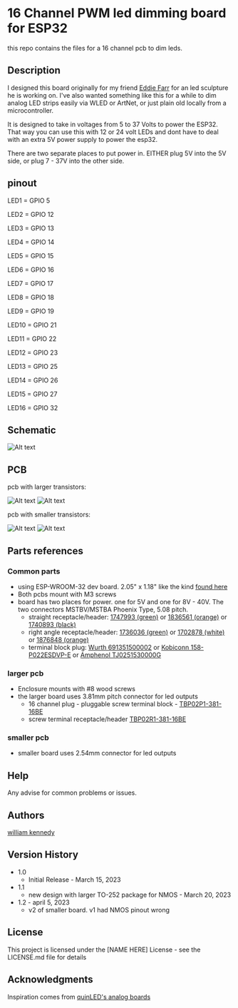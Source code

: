 # 16 Channel PWM led dimming board for ESP32

this repo contains the files for a 16 channel pcb to dim leds. 


## Description

I designed this board originally for my friend [Eddie Farr](https://www.instagram.com/freaughouse/?hl=en) for an led sculpture he is working on. I've also wanted something like this for a while to dim analog LED strips easily via WLED or ArtNet, or just plain old locally from a microcontroller.

It is designed to take in voltages from 5 to 37 Volts to power the ESP32. That way you can use this with 12 or 24 volt LEDs and dont have to deal with an extra 5V power supply to power the esp32. 

There are two separate places to put power in. 
EITHER plug 5V into the 5V side, or plug 7 - 37V into the other side. 
## pinout
LED1 = GPIO 5

LED2 = GPIO 12

LED3 = GPIO 13

LED4 = GPIO 14

LED5 = GPIO 15

LED6 = GPIO 16

LED7 = GPIO 17

LED8 = GPIO 18

LED9 = GPIO 19

LED10 = GPIO 21

LED11 = GPIO 22

LED12 = GPIO 23

LED13 = GPIO 25

LED14 = GPIO 26

LED15 = GPIO 27

LED16 = GPIO 32
## Schematic 
![Alt text](pwm_pcb/16_channel_pwm_schematic.jpg)

## PCB
pcb with larger transistors:

![Alt text](pwm_pcb_larger/render_front.jpg)
![Alt text](pwm_pcb_larger/render_back.jpg)

pcb with smaller transistors:

![Alt text](pwm_pcb/render_front.jpg)
![Alt text](pwm_pcb/render_back.jpg)


## Parts references
### Common parts
- using ESP-WROOM-32 dev board. 2.05" x 1.18" like the kind [found here](https://www.amazon.com/ESP-WROOM-32-Development-Microcontroller-Integrated-Compatible/dp/B0BK13HWBJ/ref=sr_1_4?keywords=esp32&qid=1679947379&sr=8-4&th=1)
- Both pcbs mount with M3 screws
- board has two places for power. one for 5V and one for 8V - 40V. The two connectors MSTBV/MSTBA Phoenix Type, 5.08 pitch. 
  - straight receptacle/header: [1747993 (green)](https://www.mouser.com/ProductDetail/Phoenix-Contact/1747993?qs=cq3Rj917t3li0%2FrJTXaRgg%3D%3D) or [1836561 (orange)](https://www.mouser.com/ProductDetail/Phoenix-Contact/1836561?qs=RahONj4mt5imYCprRrL9IA%3D%3D) or [1740893 (black)](https://www.mouser.com/ProductDetail/Phoenix-Contact/1740893?qs=o3rrLWFGhRnNm6PoJeAVCw%3D%3D)
  - right angle receptacle/header: [1736036 (green)](https://www.mouser.com/ProductDetail/Phoenix-Contact/1736036?qs=IGPQaF7TU6v9VVAvkUDQlA%3D%3D) or [1702878 (white)](https://www.mouser.com/ProductDetail/Phoenix-Contact/1702878?qs=2WS7V4AoKFqZwxKPPB6GZw%3D%3D) or [1876848 (orange)](https://www.mouser.com/ProductDetail/Phoenix-Contact/1876848?qs=KDxjV83btlSGzDlv5NRfLA%3D%3D)
  - terminal block plug: [Wurth 691351500002](https://www.mouser.com/ProductDetail/Wurth-Elektronik/691351500002?qs=7gQLVZk5cPkg%2FrpRGyiXgA%3D%3D) or [Kobiconn 158-P022ESDVP-E](https://www.mouser.com/ProductDetail/Kobiconn/158-P022ESDVP-E?qs=EibfsPFbZarDIylQPyTRxA%3D%3D) or [Amphenol TJ0251530000G](https://www.mouser.com/ProductDetail/Amphenol-Anytek/TJ0251530000G?qs=Mv7BduZupUjx%252Becl1KCPZg%3D%3D)
### larger pcb
- Enclosure mounts with #8 wood screws
-  the larger board uses 3.81mm pitch connector for led outputs
   - 16 channel plug -  pluggable screw terminal block - [TBP02P1-381-16BE](https://www.mouser.com/ProductDetail/490-TBP02P1-381-16BE) 
   - screw terminal receptacle/header 
[TBP02R1-381-16BE](https://www.mouser.com/ProductDetail/490-TBP02R1-381-16BE)
### smaller pcb
- smaller board uses 2.54mm connector for led outputs


## Help

Any advise for common problems or issues.


## Authors

[william kennedy](https://freakylamps.com/)

## Version History


* 1.0
    * Initial Release - March 15, 2023
* 1.1
    * new design with larger TO-252 package for NMOS - March 20, 2023
* 1.2 - april 5, 2023
  * v2 of smaller board. v1 had NMOS pinout wrong

## License

This project is licensed under the [NAME HERE] License - see the LICENSE.md file for details

## Acknowledgments

Inspiration comes from [quinLED's analog boards](https://quinled.info/quinled-an-quad/)